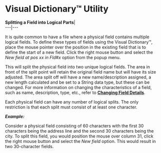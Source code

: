 # Visual Dictionary™ Utility

**Splitting a Field into Logical Parts**|   
---|---  
  
It is quite common to have a file where a physical field contains multiple logical fields. To define these types of fields using the Visual Dictionary™, place the mouse pointer over the position in the existing field that is to define the start of a new field. Click the right mouse button and select the _New field at pos xx in Fld#x_ option from the popup menu.

This will split the physical field into two unique logical fields. The area in front of the split point will retain the original field name but will have its size adjusted. The area split off will have a new name/description assigned, a new length calculated and be set to a String data type, but these can be changed. For more information on changing the characteristics of a field, such as name, description, type, etc., refer to **[Changing Field Details](Changing%20Field%20Details.md)**.

Each physical field can have any number of logical splits. The only restriction is that each split must consist of at least one character.

**_Example:_**

Consider a physical field consisting of 60 characters with the first 30 characters being the address line and the second 30 characters being the city. To split this field, you would position the mouse over column 31, click the right mouse button and select the _New field_ option. This would result in two 30-character fields.
